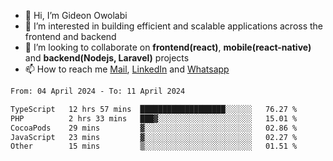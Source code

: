 - 👋 Hi, I’m Gideon Owolabi
- 👀 I’m interested in building efficient and scalable applications across the frontend and backend
- 💞️ I’m looking to collaborate on <b>frontend(react)</b>, <b>mobile(react-native)</b> and <b>backend(Nodejs, Laravel)</b> projects
- 📫 How to reach me <a href="mailto:gideoniyin2021@gmail.com">Mail</a>, <a href="https://www.linkedin.com/in/gideon-owolabi-9b667a232/">LinkedIn</a> and <a href="https://wa.me/2348055377085">Whatsapp</a>

<!---
gude1/gude1 is a ✨ special ✨ repository because its `README.md` (this file) appears on your GitHub profile.
You can click the Preview link to take a look at your changes.
--->

<!--START_SECTION:waka-->

```txt
From: 04 April 2024 - To: 11 April 2024

TypeScript   12 hrs 57 mins  ███████████████████░░░░░░   76.27 %
PHP          2 hrs 33 mins   ███▓░░░░░░░░░░░░░░░░░░░░░   15.01 %
CocoaPods    29 mins         ▓░░░░░░░░░░░░░░░░░░░░░░░░   02.86 %
JavaScript   23 mins         ▓░░░░░░░░░░░░░░░░░░░░░░░░   02.27 %
Other        15 mins         ▒░░░░░░░░░░░░░░░░░░░░░░░░   01.51 %
```

<!--END_SECTION:waka-->
